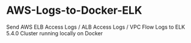 # AWS-Logs-to-Docker-ELK
Send AWS ELB Access Logs / ALB Access Logs / VPC Flow Logs to ELK 5.4.0 Cluster running locally on Docker
